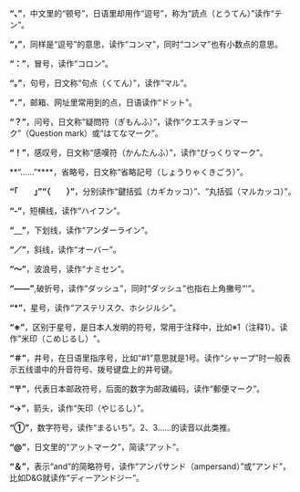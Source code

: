 

**“、”**，中文里的“顿号”，日语里却用作“逗号”，称为“読点（とうてん）”读作“テン”。

**“，”**，同样是“逗号”的意思，读作“コンマ”，同时“コンマ”也有小数点的意思。

**“：”**，冒号，读作“コロン”。

**“。”**，句号，日文称“句点（くてん）”，读作“マル”。

**“．”**，邮箱、网址里常用到的点，日语读作“ドット”。

**“？”**，问号，日文称“疑問符（ぎもんふ）”，读作“クエスチョンマーク”（Question
mark）或“はてなマーク”。

**“！”**，感叹号，日文称“感嘆符（かんたんふ）”，读作“びっくりマーク”。

**“……”****，省略号，日文称“省略記号（しょうりゃくきごう）”。

**“「　　」”“（　　）”**，分别读作“鍵括弧（カギカッコ）”、“丸括弧（マルカッコ）”。

**“-”**，短横线，读作“ハイフン”。

**“＿”**，下划线，读作“アンダーライン”。

**“／”**，斜线，读作“オーバー”。

**“～”**，波浪号，读作“ナミセン”。

**“——”**,破折号，读作“ダッシュ”，同时“ダッシュ”也指右上角撇号“'”。

**“*”**，星号，读作“アステリスク、ホシジルシ”。

**“※”**，区别于星号，是日本人发明的符号，常用于注释中，比如※1（注释1）。读作"米印（こめじるし）"。

**“＃”**，井号，在日语里指序号，比如“#1”意思就是1号。读作“シャープ”时一般表示五线谱中的升音符号、拨号键盘上的井号键。

**“〒”**，代表日本邮政符号，后面的数字为邮政编码，读作“郵便マーク”。

**“→”**，箭头，读作“矢印（やじるし）”。

**“①”**，数字符号，读作“まるいち”。2、3……的读音以此类推。

**“@”**，日文里的“アットマーク”，简读“アット”。

**“＆”**，表示“and”的简略符号，读作“アンパサンド（ampersand）”或“アンド”，比如D&G就读作“ディーアンドジー”。
